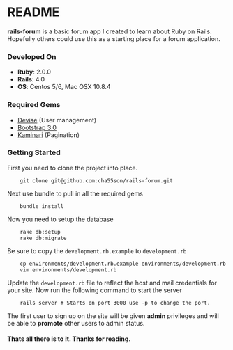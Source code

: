 README
============================

__rails-forum__ is a basic forum app I created to learn about Ruby on Rails. Hopefully others could use this as a starting place for a forum application.

### Developed On

* __Ruby__: 2.0.0
* __Rails__: 4.0
* __OS__: Centos 5/6, Mac OSX 10.8.4

### Required Gems

* [Devise](https://github.com/plataformatec/devise) (User management)
* [Bootstrap 3.0](http://getbootstrap.com)
* [Kaminari](https://github.com/amatsuda/kaminari) (Pagination)

### Getting Started

First you need to clone the project into place.

        git clone git@github.com:cha55son/rails-forum.git

Next use bundle to pull in all the required gems

        bundle install

Now you need to setup the database

        rake db:setup
        rake db:migrate

Be sure to copy the `development.rb.example` to `development.rb`

        cp environments/development.rb.example environments/development.rb
        vim environments/development.rb

Update the `development.rb` file to reflect the host and mail credentials for your site.
Now run the following command to start the server

        rails server # Starts on port 3000 use -p to change the port.

The first user to sign up on the site will be given __admin__ privileges and will be able to __promote__ other users to admin status.

#### Thats all there is to it. Thanks for reading.

